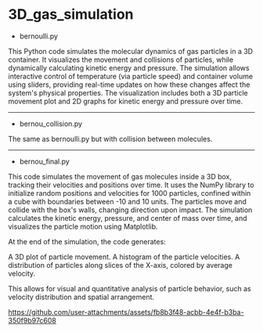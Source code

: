 # 3D_gas_simulation
- bernoulli.py

This Python code simulates the molecular dynamics of gas particles in a 3D container. It visualizes the movement and collisions of particles, while dynamically calculating kinetic energy and pressure. The simulation allows interactive control of temperature (via particle speed) and container volume using sliders, providing real-time updates on how these changes affect the system's physical properties. The visualization includes both a 3D particle movement plot and 2D graphs for kinetic energy and pressure over time.

---

- bernou_collision.py

The same as bernoulli.py but with collision between molecules.

---

- bernou_final.py

This code simulates the movement of gas molecules inside a 3D box, tracking their velocities and positions over time. It uses the NumPy library to initialize random positions and velocities for 1000 particles, confined within a cube with boundaries between -10 and 10 units. The particles move and collide with the box's walls, changing direction upon impact. The simulation calculates the kinetic energy, pressure, and center of mass over time, and visualizes the particle motion using Matplotlib.

At the end of the simulation, the code generates:

  A 3D plot of particle movement.
  A histogram of the particle velocities.
  A distribution of particles along slices of the X-axis, colored by average velocity.

This allows for visual and quantitative analysis of particle behavior, such as velocity distribution and spatial arrangement.


https://github.com/user-attachments/assets/fb8b3f48-acbb-4e4f-b3ba-350f9b97c608

